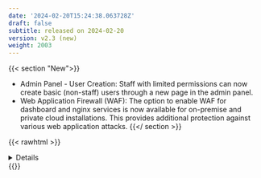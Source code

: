 ```yaml
---
date: '2024-02-20T15:24:38.063728Z'
draft: false
subtitle: released on 2024-02-20
version: v2.3 (new)
weight: 2003
---
```


{{< section "New">}}
- Admin Panel - User Creation: Staff with limited permissions can now create basic (non-staff) users through a new page in the admin panel.
- Web Application Firewall (WAF): The option to enable WAF for dashboard and nginx services is now available for on-premise and private cloud installations. This provides additional protection against various web application attacks.
{{</ section >}}


{{< rawhtml >}}
<details>
<summary>Details</summary>
- {{< tag added >}} A new page in the admin panel to create basic (non-staff) users. This is for staff with limited permissions. {{< tickets github="4635" >}}
- {{< tag changed >}} WAF rules to improve handling of session logs related endpoints for on-premise clients {{< tickets github="4807" >}}
- {{< tag added >}} An option to enable Web Application Firewall (WAF) for `dashboard` and `nginx` services for on-premise and private cloud installations. When enabled, it provides extra protection from a range of attacks against web applications {{< tickets github="4669" >}}
</details>
{{</ rawhtml >}}
